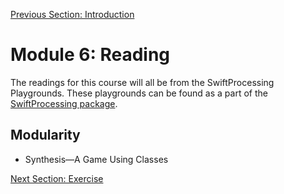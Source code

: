 [Previous Section: Introduction](README.md)

# Module 6: Reading

The readings for this course will all be from the SwiftProcessing Playgrounds. These playgrounds can be found as a part of the [SwiftProcessing package](https://github.com/jjkaufman/SwiftProcessing/archive/refs/heads/main.zip).

## Modularity

- Synthesis—A Game Using Classes

[Next Section: Exercise](2_EXERCISE.md)


